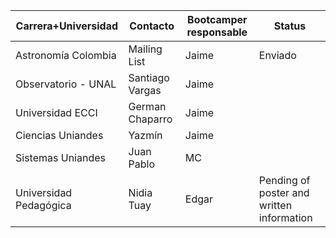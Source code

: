 Carrera+Universidad | Contacto | Bootcamper responsable | Status|
-------------------- | ------- | ---------------------| ----- |
Astronomía Colombia | Mailing List | Jaime | Enviado |
Observatorio - UNAL | Santiago Vargas | Jaime| |
Universidad ECCI | German Chaparro | Jaime| |
Ciencias Uniandes | Yazmín | Jaime | |
Sistemas Uniandes | Juan Pablo | MC | |
Universidad Pedagógica | Nidia Tuay | Edgar | Pending of poster and written information
